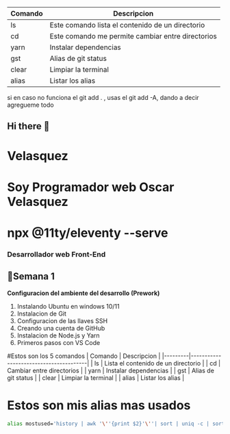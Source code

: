 
| Comando | Descripcion |
|------|--------------------------|
| ls | Este comando lista el contenido de un directorio |
| cd | Este comando me permite cambiar entre directorios |
| yarn | Instalar dependencias |
| gst | Alias de git status |
| clear | Limpiar la terminal |
| alias | Listar los alias |

<!-- ctrl + shift + v
shift + alt + i -->

si en caso no funciona el git add . , usas el git add -A, dando a decir agregueme todo

<!-- ctrl + shift + v
shift + alt + i -->

## Hi there 👋
# Velasquez
<!-- ## http://localhost:8080/vloscar/index.html -->
# Soy Programador web Oscar Velasquez
# npx @11ty/eleventy --serve
<!-- ## Ejecutamos una libreria para mostrar la pagina en un localhost -->
### **Desarrollador web Front-End**

## 🎁Semana 1
**Configuracion del ambiente del desarrollo (Prework)**
1. Instalando Ubuntu en windows 10/11
2. Instalacion de Git
3. Configuracion de las llaves SSH
4. Creando una cuenta de GitHub
5. Instalacion de Node.js y Yarn
6. Primeros pasos con VS Code

<!-- ctrl + shift + v
shift + alt + i -->
#Estos son los 5 comandos
| Comando | Descripcion                            |
|---------|----------------------------------------|
| ls      | Lista el contenido de un directorio    |
| cd      | Cambiar entre directorios              |
| yarn    | Instalar dependencias                  |
| gst     | Alias de git status                    |
| clear   | Limpiar la terminal                    |
| alias   | Listar los alias                       |

# Estos son mis alias mas usados
<!-- ALT + 96 comilla invertida-->
``` bash
alias mostused='history | awk '\''{print $2}'\''| sort | uniq -c | sort -nr | head -n 10'
```
